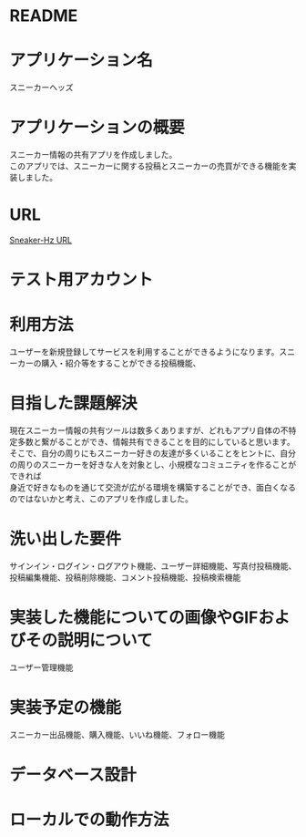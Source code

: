 # README

# アプリケーション名
スニーカーヘッズ

# アプリケーションの概要
スニーカー情報の共有アプリを作成しました。<br>
このアプリでは、スニーカーに関する投稿とスニーカーの売買ができる機能を実装しました。<br>

# URL
[Sneaker-Hz URL](https://sneaker-hz.herokuapp.com/)

# テスト用アカウント


# 利用方法
ユーザーを新規登録してサービスを利用することができるようになります。スニーカーの購入・紹介等をすることができる投稿機能、

# 目指した課題解決
現在スニーカー情報の共有ツールは数多くありますが、どれもアプリ自体の不特定多数と繋がることができ、情報共有できることを目的にしていると思います。<br>
そこで、自分の周りにもスニーカー好きの友達が多くいることをヒントに、自分の周りのスニーカーを好きな人を対象とし、小規模なコミュニティを作ることができれば<br>
身近で好きなものを通じて交流が広がる環境を構築することができ、面白くなるのではないかと考え、このアプリを作成しました。<br>

# 洗い出した要件
サインイン・ログイン・ログアウト機能、ユーザー詳細機能、写真付投稿機能、投稿編集機能、投稿削除機能、コメント投稿機能、投稿検索機能

# 実装した機能についての画像やGIFおよびその説明について
ユーザー管理機能<br>


# 実装予定の機能
スニーカー出品機能、購入機能、いいね機能、フォロー機能

# データベース設計

# ローカルでの動作方法


